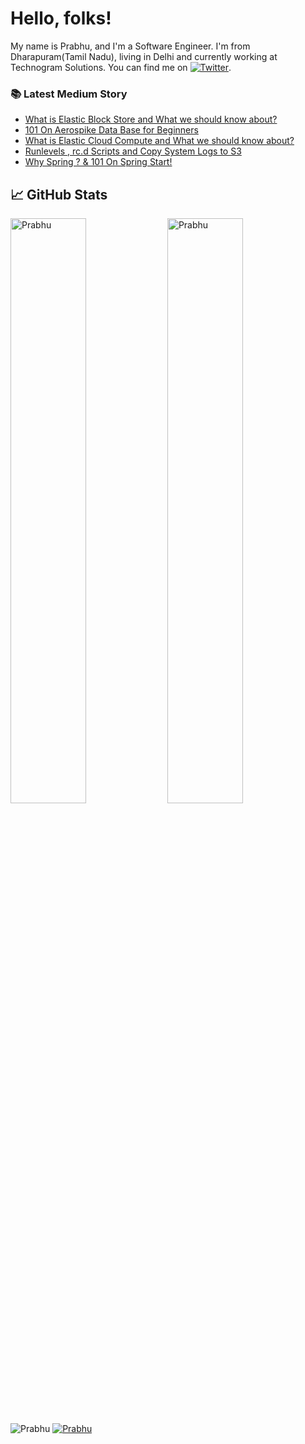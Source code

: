 
# Hello, folks!

My name is Prabhu, and I'm a Software Engineer. I'm from Dharapuram(Tamil Nadu), living in Delhi and currently working at Technogram Solutions. You can find me on [![Twitter][1.2]][1].

<!-- links to social media icons -->

<!-- icons with padding -->

[1.1]: http://i.imgur.com/tXSoThF.png (twitter icon with padding)
[2.1]: http://i.imgur.com/0o48UoR.png (github icon with padding)

<!-- icons without padding -->

[1.2]: http://i.imgur.com/wWzX9uB.png (twitter icon without padding)
[2.2]: http://i.imgur.com/9I6NRUm.png (github icon without padding)

### 📚 Latest Medium Story
<!-- MEDIUM-STORY-LIST:START -->
- [What is Elastic Block Store and What we should know about?](https://medium.com/everythingatonce/what-is-elastic-block-store-and-what-we-should-know-about-5ab3c4199c3a?source=rss-13d9e742dd73------2)
- [101 On Aerospike Data Base for Beginners](https://medium.com/everythingatonce/101-on-aerospike-data-base-for-beginners-ea0408e0493e?source=rss-13d9e742dd73------2)
- [What is Elastic Cloud Compute and What we should know about?](https://medium.com/everythingatonce/what-is-elastic-cloud-compute-and-what-we-should-know-about-6e68b119a20c?source=rss-13d9e742dd73------2)
- [Runlevels , rc.d Scripts and Copy System Logs to S3](https://medium.com/everythingatonce/runlevels-rc-d-scripts-and-copy-system-logs-to-s3-885578e3bc26?source=rss-13d9e742dd73------2)
- [Why Spring ? & 101 On Spring Start!](https://medium.com/@prabhur24/why-spring-101-on-spring-start-3be672f9d75?source=rss-13d9e742dd73------2)
<!-- MEDIUM-STORY-LIST:END -->


<!-- links to your social media accounts -->

[1]: https://twitter.com/prabhur24
[2]: https://github.com/prabhur24
[3]: https://medium.com/@prabhur24
[3]: https://www.linkedin.com/in/prabhu-rajendran-820272104/


<!-- Resources -->
<!-- Icons: https://simpleicons.org/ -->
<!-- GitHub Stats: https://github.com/anuraghazra/github-readme-stats -->
<!-- Emojis: https://emojipedia.org/emoji/ -->
<!-- HTML Emojis: https://www.fileformat.info/index.htm -->
<!-- Shields: https://shields.io/ -->
<!-- Awesome GitHub Profile README: https://github.com/abhisheknaiidu/awesome-github-profile-readme -->

## &#x1f4c8; GitHub Stats

<div>
<img align="center" width="49%" src="https://github-readme-streak-stats.herokuapp.com/?user=prabhur24&" alt="Prabhu" />
<img align="center" width="49%"  src="https://github-readme-stats.vercel.app/api?username=prabhur24&show_icons=true&locale=en" alt="Prabhu" />
</div>

<br>
<div align="left" inline>
<span align="left"> <img src="https://komarev.com/ghpvc/?username=prabhur24&label=Profile%20views&color=0e75b6&style=flat" alt="Prabhu" /> </span>
<span align="left"> <a href="https://twitter.com/prabhur24" target="blank"><img src="https://img.shields.io/twitter/follow/prabhur24?logo=twitter&style=for-the-badge" alt="Prabhu" /></a> </span>
</div>

